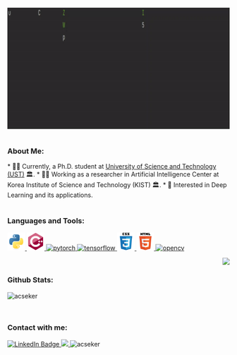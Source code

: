<br>
<div style="display: flex; justify-content: center;">
  <img src="cover.gif" height="275px"; style="display:block; text-align:center">
</div>


<br>
<div> 
  <h3 align="left" >About Me:</h3>
  * 👨‍🎓 Currently, a Ph.D. student at <a href="https://www.ust.ac.kr/eng.do"> University of Science and Technology (UST)</a> 🏛️.
  * 👨‍💻 Working as a researcher in Artificial Intelligence Center at Korea Institute of Science and Technology (KIST) 🏛️.
  * 🔭 Interested in Deep Learning and its applications.
</div>

<br>
<h3 align="left">Languages and Tools:</h3>
<p align="left">
  <a href="https://www.python.org" target="_blank" rel="noreferrer">
    <img src="https://raw.githubusercontent.com/devicons/devicon/master/icons/python/python-original.svg" alt="python" width="40" height="40"/>
  </a>
  <a href="https://www.w3schools.com/cpp/" target="_blank" rel="noreferrer">
    <img src="https://raw.githubusercontent.com/devicons/devicon/master/icons/cplusplus/cplusplus-original.svg" alt="cplusplus" width="40" height="40"/>
  </a>
  <a href="https://pytorch.org/" target="_blank" rel="noreferrer">
    <img src="https://www.vectorlogo.zone/logos/pytorch/pytorch-icon.svg" alt="pytorch" width="40" height="40"/>
  </a>
  <a href="https://www.tensorflow.org" target="_blank" rel="noreferrer">
    <img src="https://www.vectorlogo.zone/logos/tensorflow/tensorflow-icon.svg" alt="tensorflow" width="40" height="40"/>
  </a>
  <a href="https://www.w3schools.com/css/" target="_blank" rel="noreferrer">
    <img src="https://raw.githubusercontent.com/devicons/devicon/master/icons/css3/css3-original-wordmark.svg" alt="css3" width="40" height="40"/>
  </a>
  <a href="https://www.w3.org/html/" target="_blank" rel="noreferrer"> <img src="https://raw.githubusercontent.com/devicons/devicon/master/icons/html5/html5-original-wordmark.svg" alt="html5" width="40" height="40"/>
  </a>
  <a href="https://opencv.org/" target="_blank" rel="noreferrer">
    <img src="https://www.vectorlogo.zone/logos/opencv/opencv-icon.svg" alt="opencv" width="40" height="40"/>
  </a>
</p>

<img src="img.gif" height="250px" align="right">

<br>
<h3 align="left">Github Stats:</h3>
<p>
    <img align="center" src="https://github-readme-stats.vercel.app/api?username=acseker&show_icons=true&locale=en&theme=dracula&count_private=true" alt="acseker" />
</p>


<br>
<h3 align="left">Contact with me:</h3>
<p align="left">
    <a href="https://www.linkedin.com/in/acseker/">
        <img src="https://img.shields.io/badge/-@acseker-0077B5?style=for-the-badge&amp;labelColor=0077B5&amp;logo=LinkedIn&amp;link=https://www.linkedin.com/in/acseker/" alt="LinkedIn Badge">
    </a>
      <a href="https://acseker.github.io/PersonalDevFolio/">
      <img src="https://img.shields.io/badge/Website-orange?style=for-the-badge">
    </a>
    <img src="https://komarev.com/ghpvc/?username=acseker&label=Profile%20Views&color=0e75b6&style=for-the-badge" alt="acseker" />
</p>

